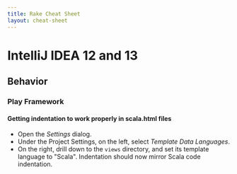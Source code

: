 ```yaml
---
title: Rake Cheat Sheet
layout: cheat-sheet
---
```


# IntelliJ IDEA 12 and 13

## Behavior

### Play Framework

#### Getting indentation to work properly in scala.html files

* Open the _Settings_ dialog.
* Under the Project Settings, on the left, select _Template Data Languages_.
* On the right, drill down to the `views` directory, and set its template
  language to "Scala". Indentation should now mirror Scala code indentation.
